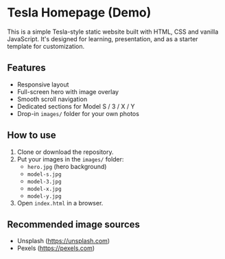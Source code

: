 # Tesla Homepage (Demo)

This is a simple Tesla-style static website built with HTML, CSS and vanilla JavaScript.
It's designed for learning, presentation, and as a starter template for customization.

## Features
- Responsive layout
- Full-screen hero with image overlay
- Smooth scroll navigation
- Dedicated sections for Model S / 3 / X / Y
- Drop-in `images/` folder for your own photos

## How to use
1. Clone or download the repository.
2. Put your images in the `images/` folder:
   - `hero.jpg` (hero background)
   - `model-s.jpg`
   - `model-3.jpg`
   - `model-x.jpg`
   - `model-y.jpg`
3. Open `index.html` in a browser.

## Recommended image sources
- Unsplash (https://unsplash.com)
- Pexels (https://pexels.com)


